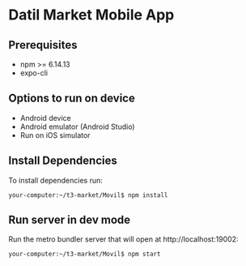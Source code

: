# Datil Market Mobile App
## Prerequisites
* npm >= 6.14.13
* expo-cli

## Options to run on device
* Android device
* Android emulator (Android Studio)
* Run on iOS simulator

## Install Dependencies
To install dependencies run: 
```console
your-computer:~/t3-market/Movil$ npm install
```

## Run server in dev mode
Run the metro bundler server that will open at http://localhost:19002:
```console
your-computer:~/t3-market/Movil$ npm start
```

